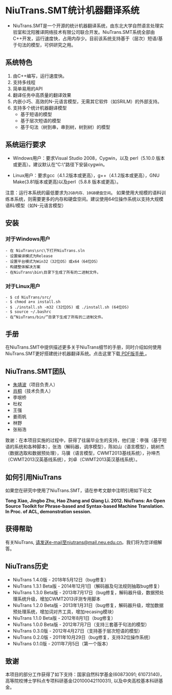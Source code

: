 # NiuTrans.SMT统计机器翻译系统

* NiuTrans.SMT是一个开源的统计机器翻译系统，由东北大学自然语言处理实验室和沈阳雅译网络技术有限公司联合开发。NiuTrans.SMT系统全部由C++开发，运行速度快，占用内存少。目前该系统支持基于（层次）短语/基于句法的模型，可供研究之用。


## 系统特色
1. 由C++编写，运行速度快。
2. 支持多线程
3. 简单易用的API
4. 翻译任务中高质量的翻译效果
5. 内嵌小巧、高效的N-元语言模型，无需其它软件（如SRILM）的外部支持。
6. 支持多个统计机器翻译模型
	- 基于短语的模型
	* 基于层次短语的模型
	* 基于句法（树到串，串到树，树到树）的模型
  
## 系统运行要求
* Windows用户：要求Visual Studio 2008，Cygwin，以及 perl（5.10.0 版本或更高）。建议默认在“C:\”路径下安装cygwin。

* Linux用户：要求gcc（4.1.2版本或更高），g++（4.1.2版本或更高），GNU Make(3.81版本或更高)以及perl（5.8.8 版本或更高）。

注意：运行本系统的最低要求为`2GB内存、10GB硬盘空间`。 如果使用大规模的语料训练本系统，则需要更多的内存和硬盘空间。建议使用64位操作系统以支持大规模语料/模型（如N-元语言模型） 

## 安装

### 对于Windows用户   
	- 在 NiuTrans\src\下打开NiuTrans.sln
	- 设置编译模式为Release
	- 设置平台模式为Win32（32位OS）或x64（64位OS）
	- 构建整体解决方案
	- 在NiuTrans\bin\目录下生成了所有的二进制文件。
### 对于Linux用户
    - $ cd NiuTrans/src/
    - $ chmod a+x install.sh 
    - $ ./install.sh -m32 (32位OS) 或 ./install.sh (64位OS)
    - $ source ~/.bashrc
    - 在“NiuTrans/bin/”目录下生成了所有的二进制文件。

## 手册
在NiuTrans.SMT中提供描述更多关于NiuTrans细节的手册，同时介绍如何使用NiuTrans.SMT更好搭建统计机器翻译系统。点击这里下载[ PDF版手册 ](http://www.niutrans.com/niutrans/man/niutrans-manual.pdf)。

## NiuTrans.SMT团队
* [朱靖波](http://www.nlplab.com/members/zhujingbo.html)（项目负责人）
* [肖桐](http://www.nlplab.com/members/xiaotong.html)（技术负责人）
* 李垠桥
* 杜权
* 王强
* 姜雨帆
* 林野
* 张裕浩

致谢：在本项目实施的过程中，获得了往届毕业生的支持，他们是：李强（基于短语的系统和各种脚本），张浩（解码器，调序模型），陈如山（语言模型），姚树杰（数据选取和数据预处理），马骥（语言模型，CWMT2013基线系统），孙坤杰（CWMT2013汉英基线系统），刘卓（CWMT2013英汉基线系统）。

## 如何引用NiuTrans
如果您在研究中使用了NiuTrans.SMT，请在参考文献中注明引用如下论文

**Tong Xiao, Jingbo Zhu, Hao Zhang and Qiang Li. 2012. NiuTrans: An Open Source Toolkit for Phrase-based and Syntax-based Machine Translation. In Proc. of ACL, demonstration session.**

## 获得帮助
有关NiuTrans, 请发送e-mail至niutrans@mail.neu.edu.cn。我们将为您详细解答。

## NiuTrans历史
* NiuTrans 1.4.0版 - 2018年5月12日（bug修复）
* NiuTrans 1.3.1 Beta版 - 2014年12月1日（解码器及句法规则抽取bug修复）
* NiuTrans 1.3.0 Beta版 - 2013年7月17日（bug修复，解码器升级，数据预处理系统升级，增加CWMT2013评测专用脚本
* NiuTrans 1.2.0 Beta版 - 2013年1月31日（bug修复，解码器升级，增加数据预处理系统，增加词对齐工具，增加recasing模块）
* NiuTrans 1.1.0 Beta版 - 2012年8月1日（bug修复）
* NiuTrans 1.0.0 Beta版 - 2012年7月7日（支持三套基于句法的模型）
* NiuTrans 0.3.0版 - 2012年4月27日（支持基于层次短语的模型）
* NiuTrans 0.2.0版 - 2011年10月29日（bug修复，支持32位操作系统）
* NiuTrans 0.1.0版 - 2011年7月5日（第一个版本）

## 致谢
本项目的部分工作获得了如下支持：国家自然科学基金(60873091; 61073140)， 高等院校博士学科点专项科研基金(20100042110031), 以及中央高校基本科研基金。
